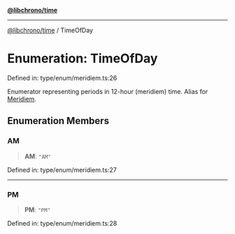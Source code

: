 [**@libchrono/time**](../README.md)

***

[@libchrono/time](../globals.md) / TimeOfDay

# Enumeration: TimeOfDay

Defined in: type/enum/meridiem.ts:26

Enumerator representing periods in 12-hour (meridiem) time. Alias for [Meridiem](Meridiem.md).

## Enumeration Members

### AM

> **AM**: `"AM"`

Defined in: type/enum/meridiem.ts:27

***

### PM

> **PM**: `"PM"`

Defined in: type/enum/meridiem.ts:28
